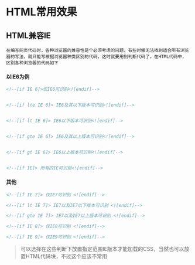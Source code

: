 # HTML常用效果

## HTML兼容IE

	在编写网页代码时，各种浏览器的兼容性是个必须考虑的问题，有些时候无法找到适合所有浏览器的写法，就只能写根据浏览器种类区别的代码，这时就要用到判断代码了。在HTML代码中，区别各种浏览器的代码如下

#### 以IE6为例

```html
<!--[if IE 6]>仅IE6可识别<![endif]-->


<!--[if lte IE 6]> IE6及其以下版本可识别<![endif]-->


<!--[if lt IE 6]> IE6以下版本可识别<![endif]-->


<!--[if gte IE 6]> IE6及其以上版本可识别<![endif]-->


<!--[if gt IE 6]> IE6以上版本可识别<![endif]-->


<!--[if IE]> 所有的IE可识别<![endif]-->
```

#### 其他

```html
<!--[if IE 7]> 仅IE7可识别 <![endif]-->

<!--[if lt IE 7]> IE7以及IE7以下版本可识别 <![endif]-->

<!--[if gte IE 7]> IE7以及IE7以上版本可识别 <![endif]-->

<!--[if IE 8]> 仅IE8可识别 <![endif]-->

<!--[if IE 9]> 仅IE9可识别 <![endif]-->
```

> 可以选择在这些判断下放置指定范围IE版本才能加载的CSS，当然也可以放置HTML代码块，不过这个应该不常用

